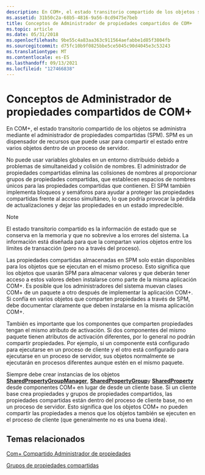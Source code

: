 ```yaml
---
description: En COM+, el estado transitorio compartido de los objetos se administra mediante el administrador de propiedades compartidas (SPM). SPM es un dispensador de recursos que puede usar para compartir el estado entre varios objetos dentro de un proceso de servidor.
ms.assetid: 31b50c2a-68b5-4816-9a56-8cd9475e7beb
title: Conceptos de Administrador de propiedades compartidos de COM+
ms.topic: article
ms.date: 05/31/2018
ms.openlocfilehash: 9be55c4a83aa363c911564aefabbe1d85f3804fb
ms.sourcegitcommit: d75fc10b9f0825bbe5ce5045c90d4045e3c53243
ms.translationtype: MT
ms.contentlocale: es-ES
ms.lasthandoff: 09/13/2021
ms.locfileid: "127466838"
---
```

# <a name="com-shared-property-manager-concepts"></a>Conceptos de Administrador de propiedades compartidos de COM+

En COM+, el estado transitorio compartido de los objetos se administra mediante el administrador de propiedades compartidas (SPM). SPM es un dispensador de recursos que puede usar para compartir el estado entre varios objetos dentro de un proceso de servidor.

No puede usar variables globales en un entorno distribuido debido a problemas de simultaneidad y colisión de nombres. El administrador de propiedades compartidas elimina las colisiones de nombres al proporcionar grupos de propiedades compartidas, que establecen espacios de nombres únicos para las propiedades compartidas que contienen. El SPM también implementa bloqueos y semáforos para ayudar a proteger las propiedades compartidas frente al acceso simultáneo, lo que podría provocar la pérdida de actualizaciones y dejar las propiedades en un estado impredecible.

> [!Note]  
> El estado transitorio compartido es la información de estado que se conserva en la memoria y que no sobrevive a los errores del sistema. La información está diseñada para que la compartan varios objetos entre los límites de transacción (pero no a través del proceso).

 

Las propiedades compartidas almacenadas en SPM solo están disponibles para los objetos que se ejecutan en el mismo proceso. Esto significa que los objetos que usarán SPM para almacenar valores y que deberán tener acceso a estos valores deben instalarse como parte de la misma aplicación COM+. Es posible que los administradores del sistema muevan clases COM+ de un paquete a otro después de implementar la aplicación COM+. Si confía en varios objetos que comparten propiedades a través de SPM, debe documentar claramente que deben instalarse en la misma aplicación COM+.

También es importante que los componentes que comparten propiedades tengan el mismo atributo de activación. Si dos componentes del mismo paquete tienen atributos de activación diferentes, por lo general no podrán compartir propiedades. Por ejemplo, si un componente está configurado para ejecutarse en un proceso de cliente y el otro está configurado para ejecutarse en un proceso de servidor, sus objetos normalmente se ejecutarán en procesos diferentes aunque estén en el mismo paquete.

Siempre debe crear instancias de los objetos [**SharedPropertyGroupManager**](sharedpropertygroupmanager.md), [**SharedPropertyGroup**](sharedpropertygroup.md)y [**SharedProperty**](sharedproperty.md) desde componentes COM+ en lugar de desde un cliente base. Si un cliente base crea propiedades y grupos de propiedades compartidos, las propiedades compartidas están dentro del proceso de cliente base, no en un proceso de servidor. Esto significa que los objetos COM+ no pueden compartir las propiedades a menos que los objetos también se ejecuten en el proceso de cliente (que generalmente no es una buena idea).

## <a name="related-topics"></a>Temas relacionados

<dl> <dt>

[Com+ Compartido Administrador de propiedades](com--shared-property-manager.md)
</dt> <dt>

[Grupos de propiedades compartidas](shared-property-groups.md)
</dt> </dl>

 

 



